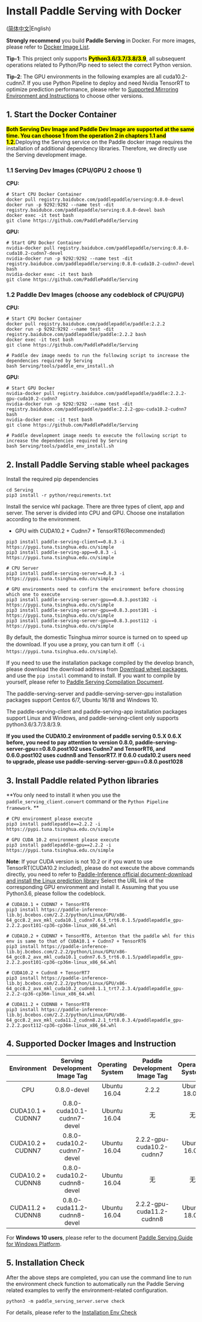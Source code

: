 # Install Paddle Serving with Docker

([简体中文](./Install_CN.md)|English)

**Strongly recommend** you build **Paddle Serving** in Docker. For more images, please refer to [Docker Image List](Docker_Images_CN.md).

**Tip-1**: This project only supports <mark>**Python3.6/3.7/3.8/3.9**</mark>, all subsequent operations related to Python/Pip need to select the correct Python version.

**Tip-2**: The GPU environments in the following examples are all cuda10.2-cudnn7. If you use Python Pipeline to deploy and need Nvidia TensorRT to optimize prediction performance, please refer to [Supported Mirroring Environment and Instructions](#4.-Supported-Docker-Images-and-Instruction) to choose other versions.

## 1. Start the Docker Container
<mark>**Both Serving Dev Image and Paddle Dev Image are supported at the same time. You can choose 1 from the operation 2 in chapters 1.1 and 1.2.**</mark>Deploying the Serving service on the Paddle docker image requires the installation of additional dependency libraries. Therefore, we directly use the Serving development image.

### 1.1 Serving Dev Images (CPU/GPU 2 choose 1)
**CPU:**
```
# Start CPU Docker Container
docker pull registry.baidubce.com/paddlepaddle/serving:0.8.0-devel
docker run -p 9292:9292 --name test -dit registry.baidubce.com/paddlepaddle/serving:0.8.0-devel bash
docker exec -it test bash
git clone https://github.com/PaddlePaddle/Serving
```

**GPU:**
```
# Start GPU Docker Container
nvidia-docker pull registry.baidubce.com/paddlepaddle/serving:0.8.0-cuda10.2-cudnn7-devel
nvidia-docker run -p 9292:9292 --name test -dit registry.baidubce.com/paddlepaddle/serving:0.8.0-cuda10.2-cudnn7-devel bash
nvidia-docker exec -it test bash
git clone https://github.com/PaddlePaddle/Serving
```

### 1.2 Paddle Dev Images (choose any codeblock of CPU/GPU)
**CPU:**
```
# Start CPU Docker Container
docker pull registry.baidubce.com/paddlepaddle/paddle:2.2.2
docker run -p 9292:9292 --name test -dit registry.baidubce.com/paddlepaddle/paddle:2.2.2 bash
docker exec -it test bash
git clone https://github.com/PaddlePaddle/Serving

# Paddle dev image needs to run the following script to increase the dependencies required by Serving
bash Serving/tools/paddle_env_install.sh
```
**GPU:**
```
# Start GPU Docker
nvidia-docker pull registry.baidubce.com/paddlepaddle/paddle:2.2.2-gpu-cuda10.2-cudnn7
nvidia-docker run -p 9292:9292 --name test -dit registry.baidubce.com/paddlepaddle/paddle:2.2.2-gpu-cuda10.2-cudnn7 bash
nvidia-docker exec -it test bash
git clone https://github.com/PaddlePaddle/Serving

# Paddle development image needs to execute the following script to increase the dependencies required by Serving
bash Serving/tools/paddle_env_install.sh
```

## 2. Install Paddle Serving stable wheel packages

Install the required pip dependencies
```
cd Serving
pip3 install -r python/requirements.txt
```

Install the service whl package. There are three types of client, app and server. The server is divided into CPU and GPU. Choose one installation according to the environment. 
- GPU with CUDA10.2 + Cudnn7 + TensorRT6(Recommended)
```shell
pip3 install paddle-serving-client==0.8.3 -i https://pypi.tuna.tsinghua.edu.cn/simple
pip3 install paddle-serving-app==0.8.3 -i https://pypi.tuna.tsinghua.edu.cn/simple

# CPU Server
pip3 install paddle-serving-server==0.8.3 -i https://pypi.tuna.tsinghua.edu.cn/simple

# GPU environments need to confirm the environment before choosing which one to execute
pip3 install paddle-serving-server-gpu==0.8.3.post102 -i https://pypi.tuna.tsinghua.edu.cn/simple 
pip3 install paddle-serving-server-gpu==0.8.3.post101 -i https://pypi.tuna.tsinghua.edu.cn/simple
pip3 install paddle-serving-server-gpu==0.8.3.post112 -i https://pypi.tuna.tsinghua.edu.cn/simple
```

By default, the domestic Tsinghua mirror source is turned on to speed up the download. If you use a proxy, you can turn it off（`-i https://pypi.tuna.tsinghua.edu.cn/simple`).

If you need to use the installation package compiled by the develop branch, please download the download address from [Download wheel packages](./Latest_Packages_EN.md), and use the `pip install` command to install. If you want to compile by yourself, please refer to [Paddle Serving Compilation Document](./Compile_CN.md).

The paddle-serving-server and paddle-serving-server-gpu installation packages support Centos 6/7, Ubuntu 16/18 and Windows 10.

The paddle-serving-client and paddle-serving-app installation packages support Linux and Windows, and paddle-serving-client only supports python3.6/3.7/3.8/3.9.

**If you used the CUDA10.2 environment of paddle serving 0.5.X 0.6.X before, you need to pay attention to version 0.8.0, paddle-serving-server-gpu==0.8.0.post102 uses Cudnn7 and TensorRT6, and 0.6.0.post102 uses cudnn8 and TensorRT7. If 0.6.0 cuda10.2 users need to upgrade, please use paddle-serving-server-gpu==0.8.0.post1028**

## 3. Install Paddle related Python libraries
**You only need to install it when you use the `paddle_serving_client.convert` command or the `Python Pipeline framework`. **
```
# CPU environment please execute
pip3 install paddlepaddle==2.2.2 -i https://pypi.tuna.tsinghua.edu.cn/simple

# GPU CUDA 10.2 environment please execute
pip3 install paddlepaddle-gpu==2.2.2 -i https://pypi.tuna.tsinghua.edu.cn/simple
```
**Note**: If your CUDA version is not 10.2 or if you want to use TensorRT(CUDA10.2 included), please do not execute the above commands directly, you need to refer to [Paddle-Inference official document-download and install the Linux prediction library](https://paddleinference.paddlepaddle.org.cn/master/user_guides/download_lib.html#python) Select the URL link of the corresponding GPU environment and install it. Assuming that you use Python3.6, please follow the codeblock.

```
# CUDA10.1 + CUDNN7 + TensorRT6
pip3 install https://paddle-inference-lib.bj.bcebos.com/2.2.2/python/Linux/GPU/x86-64_gcc8.2_avx_mkl_cuda10.1_cudnn7.6.5_trt6.0.1.5/paddlepaddle_gpu-2.2.2.post101-cp36-cp36m-linux_x86_64.whl

# CUDA10.2 + CUDNN7 + TensorRT6, Attenton that the paddle whl for this env is same to that of CUDA10.1 + Cudnn7 + TensorRT6
pip3 install https://paddle-inference-lib.bj.bcebos.com/2.2.2/python/Linux/GPU/x86-64_gcc8.2_avx_mkl_cuda10.1_cudnn7.6.5_trt6.0.1.5/paddlepaddle_gpu-2.2.2.post101-cp36-cp36m-linux_x86_64.whl

# CUDA10.2 + Cudnn8 + TensorRT7
pip3 install https://paddle-inference-lib.bj.bcebos.com/2.2.2/python/Linux/GPU/x86-64_gcc8.2_avx_mkl_cuda10.2_cudnn8.1.1_trt7.2.3.4/paddlepaddle_gpu-2.2.2-cp36-cp36m-linux_x86_64.whl

# CUDA11.2 + CUDNN8 + TensorRT8
pip3 install https://paddle-inference-lib.bj.bcebos.com/2.2.2/python/Linux/GPU/x86-64_gcc8.2_avx_mkl_cuda11.2_cudnn8.2.1_trt8.0.3.4/paddlepaddle_gpu-2.2.2.post112-cp36-cp36m-linux_x86_64.whl
```

## 4. Supported Docker Images and Instruction

| Environment | Serving Development Image Tag | Operating System | Paddle Development Image Tag | Operating System |
| :--------------------------: | :-------------------------------: | :-------------: | :-------------------: | :----------------: |
|  CPU                         | 0.8.0-devel                       |  Ubuntu 16.04   | 2.2.2                 | Ubuntu 18.04.       |
|  CUDA10.1 + CUDNN7             | 0.8.0-cuda10.1-cudnn7-devel       |  Ubuntu 16.04   | 无                     | 无                 |
|  CUDA10.2 + CUDNN7             | 0.8.0-cuda10.2-cudnn7-devel       |  Ubuntu 16.04   | 2.2.2-gpu-cuda10.2-cudnn7 | Ubuntu 16.04        |
|  CUDA10.2 + CUDNN8             | 0.8.0-cuda10.2-cudnn8-devel       |  Ubuntu 16.04   | 无                    |  无                 |
|  CUDA11.2 + CUDNN8             | 0.8.0-cuda11.2-cudnn8-devel       |  Ubuntu 16.04   | 2.2.2-gpu-cuda11.2-cudnn8 | Ubuntu 18.04        | 

For **Windows 10 users**, please refer to the document [Paddle Serving Guide for Windows Platform](Windows_Tutorial_CN.md).

## 5. Installation Check
After the above steps are completed, you can use the command line to run the environment check function to automatically run the Paddle Serving related examples to verify the environment-related configuration.

```
python3 -m paddle_serving_server.serve check
```
For details, please refer to the [Installation Env Check](./Check_Env_CN.md)
